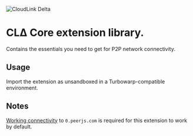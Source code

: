 ![CloudLink Delta](https://github.com/user-attachments/assets/aa2ac9e0-4187-44c4-84be-069242d2b6dc)

# CLΔ Core extension library.
Contains the essentials you need to get for P2P network connectivity.

## Usage
Import the extension as unsandboxed in a Turbowarp-compatible environment.

## Notes
[Working connectivity](https://status.peerjs.com/) to `0.peerjs.com` is required for this extension to work by default.
